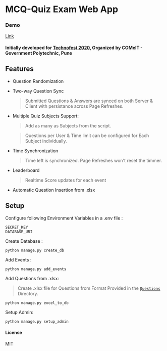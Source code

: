 # MCQ-Quiz Exam Web App

### Demo

[Link](https://tf-quiz.herokuapp.com/)

#### Initially developed for [Technofest 2020](https://technofest-2020.herokuapp.com/), Organized by COMeIT - Government Polytechnic, Pune

## Features

-   Question Randomization

-   Two-way Question Sync

    > Submitted Questions & Answers are synced on both Server & Client with persistance across Page Refreshes.

-   Multiple Quiz Subjects Support:

    > Add as many as Subjects from the script.

    > Questions per User & Time limit can be configured for Each Subject individually.

-   Time Synchronization

    > Time left is synchronized. Page Refreshes won't reset the timmer.

-   Leaderboard

    > Realtime Score updates for each event

-   Automatic Question Insertion from .xlsx

## Setup

Configure following Environment Variables in a .env file :

```
SECRET_KEY
DATABASE_URI
```

Create Database :

```
python manage.py create_db
```

Add Events :

```
python manage.py add_events
```

Add Questions from .xlsx:

> Create .xlsx file for Questions from Format Provided in the [`Questions`](/Questions) Directory.

```
python manage.py excel_to_db
```

Setup Admin:

```
python manage.py setup_admin

```

#### License

MIT

